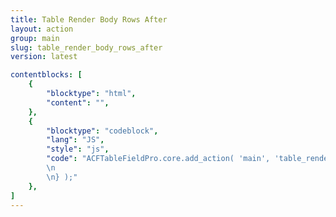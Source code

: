 ```yaml
---
title: Table Render Body Rows After
layout: action
group: main
slug: table_render_body_rows_after
version: latest

contentblocks: [
	{
		"blocktype": "html",
		"content": "",
	},
	{
		"blocktype": "codeblock",
		"lang": "JS",
		"style": "js",
		"code": "ACFTableFieldPro.core.add_action( 'main', 'table_render_body_rows_after', function( table ) {
		\n
		\n} );"
	},
]
---
```

